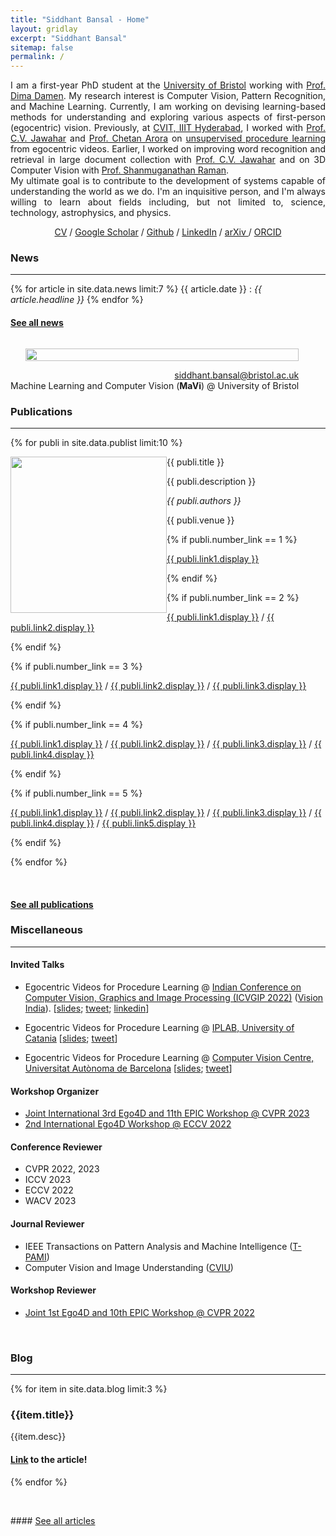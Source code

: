 ```yaml
---
title: "Siddhant Bansal - Home"
layout: gridlay
excerpt: "Siddhant Bansal"
sitemap: false
permalink: /
---
```


<div class="container-fluid">

<div class="row">

<div class="col-sm-8">

<div style="text-align: justify">
I am a first-year PhD student at the <a href="https://uob-mavi.github.io/people/">University of Bristol</a> working with <a href="https://dimadamen.github.io">Prof. Dima Damen</a>.
My research interest is Computer Vision, Pattern Recognition, and Machine Learning. 
Currently, I am working on devising learning-based methods for understanding and exploring various aspects of first-person (egocentric) vision.
Previously, at <a href="http://cvit.iiit.ac.in">CVIT, IIIT Hyderabad</a>, I worked with <a href="https://faculty.iiit.ac.in/~jawahar/index.html">Prof. C.V. Jawahar</a> and <a href='https://www.cse.iitd.ac.in/~chetan/'>Prof. Chetan Arora</a> on <a href="https://sid2697.github.io/egoprocel/">unsupervised procedure learning</a> from egocentric videos.
<!-- I am an MS by Research candidate at <a href="http://cvit.iiit.ac.in">CVIT, IIIT Hyderabad</a>. I work with <a href="https://faculty.iiit.ac.in/~jawahar/index.html">Prof. C.V. Jawahar</a> and <a href='https://www.cse.iitd.ac.in/~chetan/'>Prof. Chetan Arora</a>. -->
Earlier, I worked on improving word recognition and retrieval in large document collection with <a href="https://faculty.iiit.ac.in/~jawahar/index.html">Prof. C.V. Jawahar</a> and on 3D Computer Vision with <a href="https://people.iitgn.ac.in/~shanmuga/">Prof. Shanmuganathan Raman</a>.
</div>

<div style="text-align: justify">
My ultimate goal is to contribute to the development of systems capable of understanding the world as we do. I'm an inquisitive person, and I'm always willing to learn about fields including, but not limited to, science, technology, astrophysics, and physics.
</div>

<p align="center">
  <a href="./docs/Siddhant_Bansal.pdf">CV</a> /
  <a href="https://scholar.google.com/citations?hl=en&user=ciok5VwAAAAJ">Google Scholar</a> /
  <a href="https://github.com/Sid2697">Github</a> /
  <a href="https://www.linkedin.com/in/siddhant-bansal/">LinkedIn</a> /
  <a href="https://arxiv.org/a/bansal_s_1.html"> arXiv </a> /
  <a href="https://orcid.org/0000-0003-2636-0066">ORCID</a>
</p>

### News
****
{% for article in site.data.news limit:7 %}
{{ article.date }} :
<em>{{ article.headline }}</em>
{% endfor %}
#### <a href="{{ site.url }}{{ site.baseurl }}/allnews.html">See all news</a>

</div>

<div class="col-sm-4" style="display:table-cell; vertical-align:left; text-align:left">

  <ul style="overflow: hidden">
  <img src="{{ site.url }}{{ site.baseurl }}/images/profile_pic.jpeg" class="img-responsive" width="100%" />
  </ul>

  <!-- <br clear="all" /> -->
<div style="text-align: right">
  <A HREF="mailto:siddhant.bansal@bristol.ac.uk">siddhant.bansal@bristol.ac.uk</A> <br>
  Machine Learning and Computer Vision (<b>MaVi</b>) @ 
  University of Bristol
</div>

</div>

</div>
</div>

<div class="col-sm-12">

### Publications
****

{% for publi in site.data.publist limit:10 %}

<div class="col-sm-11 clearfix">
 <div class="well">
 <pubtit>{{ publi.title }}</pubtit>

 <img src="{{ site.url }}{{ site.baseurl }}/images/pubpic/{{ publi.image }}" class="img-responsive" width="250px" style="float: left" />

<div style="text-align: justify">
 <p>{{ publi.description }}</p>
</div>

<div style="text-align: justify">
 <p><em>{{ publi.authors }}</em></p>
</div>

 <p>{{ publi.venue }}</p>

 {% if publi.number_link == 1 %}
 <p><a href="{{ publi.link1.url }}">{{ publi.link1.display }}</a></p>
 {% endif %}

 {% if publi.number_link == 2 %}
 <p><a href="{{ publi.link1.url }}">{{ publi.link1.display }}</a>
 /
 <a href="{{ publi.link2.url }}">{{ publi.link2.display }}</a></p>
 {% endif %}

 {% if publi.number_link == 3 %}
 <p><a href="{{ publi.link1.url }}">{{ publi.link1.display }}</a>
 /
 <a href="{{ publi.link2.url }}">{{ publi.link2.display }}</a>
 /
 <a href="{{ publi.link3.url }}">{{ publi.link3.display }}</a></p>
 {% endif %}

 {% if publi.number_link == 4 %}
 <p><a href="{{ publi.link1.url }}">{{ publi.link1.display }}</a>
 /
 <a href="{{ publi.link2.url }}">{{ publi.link2.display }}</a>
 /
 <a href="{{ publi.link3.url }}">{{ publi.link3.display }}</a>
 /
 <a href="{{ publi.link4.url }}">{{ publi.link4.display }}</a></p>
 {% endif %}

 {% if publi.number_link == 5 %}
 <p><a href="{{ publi.link1.url }}">{{ publi.link1.display }}</a>
 /
 <a href="{{ publi.link2.url }}">{{ publi.link2.display }}</a>
 /
 <a href="{{ publi.link3.url }}">{{ publi.link3.display }}</a>
 /
 <a href="{{ publi.link4.url }}">{{ publi.link4.display }}</a>
 /
 <a href="{{ publi.link5.url }}">{{ publi.link5.display }}</a></p>
 {% endif %}

 </div>
</div>

{% endfor %}

<br clear="all"/>

#### <a href="{{ site.url }}{{ site.baseurl }}/publications">See all publications</a>

</div>

<div class="col-sm-12">

### Miscellaneous
****
#### Invited Talks

* Egocentric Videos for Procedure Learning @ [Indian Conference on Computer Vision, Graphics and Image Processing (ICVGIP 2022)](https://events.iitgn.ac.in/2022/icvgip/index.html) ([Vision India](https://events.iitgn.ac.in/2022/icvgip/vision_india.html)). [[slides](https://iiitaphyd-my.sharepoint.com/:p:/g/personal/siddhant_bansal_research_iiit_ac_in/EbxapAwL-hxCjJyEMYa8aXgBHeKsYTbhqonfQzT0hUIltg?e=W9z8Ki); [tweet](https://twitter.com/Sid__Bansal/status/1602165700424273920?s=20&t=BOQDMb1dCMppgcCjHaA9KA); [linkedin](https://www.linkedin.com/posts/siddhant-bansal_icvgip2022-eccv2022-activity-7007934958484746240-wBva?utm_source=share&utm_medium=member_desktop)]

* Egocentric Videos for Procedure Learning @ [IPLAB, University of Catania](https://iplab.dmi.unict.it/fpv/) [[slides](https://iiitaphyd-my.sharepoint.com/:p:/g/personal/siddhant_bansal_research_iiit_ac_in/ERc_foZHgKZEnG9xhQKvXS8BWeQOgosXJCpnhM1YBad98Q?e=C4eyS4); [tweet](https://twitter.com/Sid__Bansal/status/1588149526459736064?s=20&t=CTjlbGTkjcmHUS8tbbJ0Qw)]

* Egocentric Videos for Procedure Learning @ [Computer Vision Centre, Universitat Autònoma de Barcelona](http://www.cvc.uab.es) [[slides](https://iiitaphyd-my.sharepoint.com/:p:/g/personal/siddhant_bansal_research_iiit_ac_in/EX5YUA772apKte6EsNcZX4IBwVh5Xz4cmWGvDAvXmYzm2w?e=KvoTKi); [tweet](https://twitter.com/dkaratzas/status/1590723083198873604?s=20&t=EAKrnmTUI0IsHTh5mQ98Tw)]

#### Workshop Organizer

* [Joint International 3rd Ego4D and 11th EPIC Workshop @ CVPR 2023](https://sites.google.com/view/ego4d-epic-cvpr2023-workshop/home)
* [2nd International Ego4D Workshop @ ECCV 2022](https://ego4d-data.org/workshops/eccv22/)

#### Conference Reviewer

* CVPR 2022, 2023
* ICCV 2023
* ECCV 2022
* WACV 2023

#### Journal Reviewer

* IEEE Transactions on Pattern Analysis and Machine Intelligence ([T-PAMI](https://ieeexplore.ieee.org/xpl/RecentIssue.jsp?punumber=34))
* Computer Vision and Image Understanding ([CVIU](https://www.sciencedirect.com/journal/computer-vision-and-image-understanding))

#### Workshop Reviewer

* [Joint 1st Ego4D and 10th EPIC Workshop @ CVPR 2022](https://sites.google.com/view/cvpr2022w-ego4d-epic/)

<p> &nbsp; </p>

### Blog
****
{% for item in site.data.blog limit:3 %}
### {{item.title}}
{{item.desc}}
#### <a href='{{item.link}}'>Link</a> to the article!
{% endfor %}

<p> &nbsp; </p>
#### <a href="https://sid2697.github.io/Blog_Sid">See all articles</a>

<p> &nbsp; </p>

</div>
